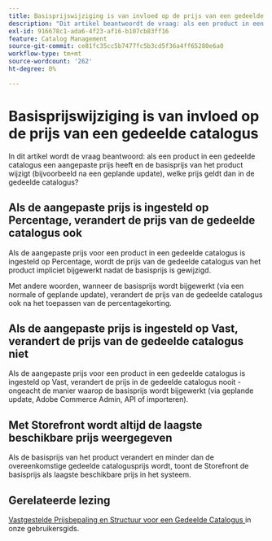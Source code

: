 ```yaml
---
title: Basisprijswijziging is van invloed op de prijs van een gedeelde catalogus
description: "Dit artikel beantwoordt de vraag: als een product in een gedeelde catalogus een aangepaste prijs heeft en de basisprijs van het product verandert (bijvoorbeeld na een geplande update), welke prijs van toepassing is in de gedeelde catalogus?"
exl-id: 916678c1-ada6-4f23-af16-b107cb83ff16
feature: Catalog Management
source-git-commit: ce81fc35cc5b7477fc5b3cd5f36a4ff65280e6a0
workflow-type: tm+mt
source-wordcount: '262'
ht-degree: 0%

---
```


# Basisprijswijziging is van invloed op de prijs van een gedeelde catalogus

In dit artikel wordt de vraag beantwoord: als een product in een gedeelde catalogus een aangepaste prijs heeft en de basisprijs van het product wijzigt (bijvoorbeeld na een geplande update), welke prijs geldt dan in de gedeelde catalogus?

## Als de aangepaste prijs is ingesteld op Percentage, verandert de prijs van de gedeelde catalogus ook

Als de aangepaste prijs voor een product in een gedeelde catalogus is ingesteld op Percentage, wordt de prijs van de gedeelde catalogus van het product impliciet bijgewerkt nadat de basisprijs is gewijzigd.

Met andere woorden, wanneer de basisprijs wordt bijgewerkt (via een normale of geplande update), verandert de prijs van de gedeelde catalogus ook na het toepassen van de percentagekorting.

## Als de aangepaste prijs is ingesteld op Vast, verandert de prijs van de gedeelde catalogus niet

Als de aangepaste prijs voor een product in een gedeelde catalogus is ingesteld op Vast, verandert de prijs in de gedeelde catalogus nooit - ongeacht de manier waarop de basisprijs wordt bijgewerkt (via geplande update, Adobe Commerce Admin, API of importeren).

## Met Storefront wordt altijd de laagste beschikbare prijs weergegeven

Als de basisprijs van het product verandert en minder dan de overeenkomstige gedeelde catalogusprijs wordt, toont de Storefront de basisprijs als laagste beschikbare prijs in het systeem.

## Gerelateerde lezing

[ Vastgestelde Prijsbepaling en Structuur voor een Gedeelde Catalogus ](https://experienceleague.adobe.com/docs/commerce-admin/b2b/shared-catalogs/define/catalog-shared-pricing-structure.html) in onze gebruikersgids.
